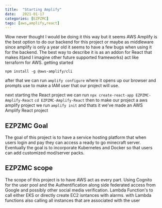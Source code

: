 ```yaml
---
title:  "Starting Amplify"
date:   2021-01-17
categories: [EZPZMC]
tags: [aws,amplify,react]
---
```

Wow never thought I would be doing it this way but it seems AWS Amplify is the best option to do our backend for this project or maybe as middleware since amplify is only a year old it seems to have a few bugs when using it for the backend. The best way to describe it is as an addon for React that makes it(and I imagine other future supported frameworks) act like terraform for AWS.
getting started

`npm install -g @aws-amplify/cli`

after that we can run `amplify configure` where it opens up our browser and prompts use to make a IAM user that our project will use.

next starting the React project we can run `npx create-react-app EZPZMC-Amplify-React`
`cd EZPZMC-Amplify-React`
then to make our project a aws amplify project we run `amplify init` and thats it we've made an AWS Amplify React project

<h2>EZPZMC Goal</h2>
The goal of this project is to have a service hosting platform that when users login and pay they can access a ready to go minecraft server. Eventually the goal is to incorporate Kubernetes and Docker so that users can add customized mod/server packs.

<h2>EZPZMC scope</h2>
The scope of this project is to have AWS act as every part. Using Cognito for the user pool and the Authentification along side federated access from Google and possibly other social media verification. Lambda Function's to call either EKS or directly create EC2 isntances with alarms. with Lambda functions also calling all instances that are associated with the user